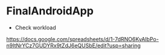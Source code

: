 # FinalAndroidApp
* Check workload
  
https://docs.google.com/spreadsheets/d/1-7dRNO6KyAIbPo-n9ItNrYCz7GUDYRx9tZdJ6eQUSbE/edit?usp=sharing
